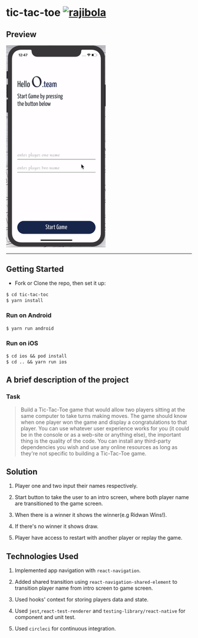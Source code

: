 # tic-tac-toe [![rajibola](https://circleci.com/gh/rajibola/tic-tac-toe.svg?style=svg)](https://app.circleci.com/pipelines/github/rajibola/tic-tac-toe)

## Preview

<span>
<img src="./docs/assets/preview.gif" alt="preview"  width="270" />
</span>

<hr />

## Getting Started

- Fork or Clone the repo, then set it up:

```
$ cd tic-tac-toc
$ yarn install
```

### Run on Android

```
$ yarn run android
```

### Run on iOS

```
$ cd ios && pod install
$ cd .. && yarn run ios
```

## A brief description of the project

### Task

> Build a Tic-Tac-Toe game that
> would allow two players sitting at the same computer to take turns making
> moves. The game should know when one player won the game and display a
> congratulations to that player. You can use whatever user experience works
> for you (it could be in the console or as a web-site or anything else), the
> important thing is the quality of the code. You can install any third-party
> dependencies you wish and use any online resources as long as they're not
> specific to building a Tic-Tac-Toe game.

## Solution

1. Player one and two input their names respectively.

2. Start button to take the user to an intro screen, where both player name are transitioned to the game screen.

3. When there is a winner it shows the winner(e.g Ridwan Wins!).

4. If there's no winner it shows draw.

5. Player have access to restart with another player or replay the game.

## Technologies Used

1. Implemented app navigation with `react-navigation`.

2. Added shared transition using `react-navigation-shared-element` to transition player name from intro screen to game screen.

3. Used hooks' context for storing players data and state.

4. Used `jest`,`react-test-renderer` and `testing-library/react-native` for component and unit test.

5. Used `circleci` for continuous integration.
